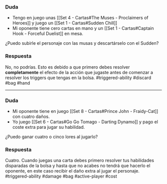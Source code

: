 ### Duda
- Tengo en juego unas [[Set 4 - Cartas#The Muses - Proclaimers of Heroes]] y juego un [[Set 1 - Cartas#Sudden Chill]] 
- Mi oponente tiene cero cartas en mano y un [[Set 1 - Cartas#Captain Hook - Forceful Duelist]] en mesa.

¿Puedo subirle el personaje con las musas y descartárselo con el Sudden?
### Respuesta
No, no podrías. Esto es debido a que primero debes resolver **completamente** el efecto de la acción que jugaste antes de comenzar a resolver los triggers que tengas en la bolsa.
#triggered-ability #discard #bag #hand 

---

### Duda
- Mi oponente tiene en juego [[Set 8 - Cartas#Prince John - Fraidy-Cat]] con cuatro daños.
- Yo juego  [[Set 6 - Cartas#Go Go Tomago - Darting Dynamo]] y pago el coste extra para jugar su habilidad.

¿Puedo ganar cuatro o cinco lores al jugarlo?
### Respuesta
Cuatro. Cuando juegas una carta debes primero resolver tus habilidades disparadas de la bolsa y hasta que no acabes no tendrá que hacerlo el oponente, en este caso recibir el daño extra al jugar el personaje. 
#triggered-ability #damage #bag #active-player #cost
